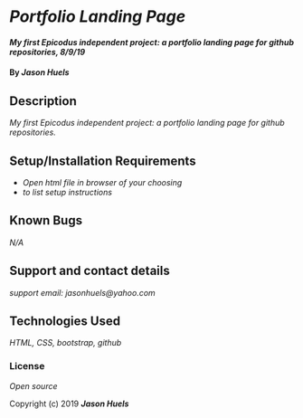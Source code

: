 # _Portfolio Landing Page_

#### _My first Epicodus independent project: a portfolio landing page for github repositories, 8/9/19_

#### By _**Jason Huels**_

## Description

_My first Epicodus independent project: a portfolio landing page for github repositories._

## Setup/Installation Requirements

* _Open html file in browser of your choosing_
* _to list setup instructions_

## Known Bugs

_N/A_

## Support and contact details

_support email: jasonhuels@yahoo.com_

## Technologies Used

_HTML, CSS, bootstrap, github_

### License

*Open source*

Copyright (c) 2019 **_Jason Huels_**
